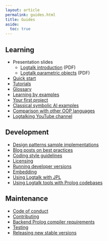 ```yaml
---
layout: article
permalink: guides.html
title: Guides
aside:
  toc: true
---
```


## Learning

-	Presentation slides
	-	[Logtalk introduction](https://logtalk.org/learning/logtalk_introduction.pdf) (PDF)
	-	[Logtalk parametric objects](https://logtalk.org/learning/logtalk_parametric_objects.pdf) (PDF)
-   [Quick start](https://github.com/LogtalkDotOrg/logtalk3/blob/master/QUICK_START.md)
-   [Tutorials](documentation.html#tutorials)
-   [Glossary](https://logtalk.org/manuals/glossary.html)
-   [Learning by examples](learning.html)
-   [Your first project](first_project.html)
-   [Classical symbolic AI examples](symbolic_ai_examples.html)
-   [Comparison with other OOP languages](https://logtalk.org/manuals/userman/nomenclature.html)
-   [Logtalking YouTube channel](https://www.youtube.com/channel/UCh0BiDU6xZUCGq66HylvXNg)


## Development

-   [Design patterns sample implementations](https://github.com/LogtalkDotOrg/logtalk3/tree/master/examples/design_patterns)
-   [Blog posts on best practices](blog.html?tag=best+practices)
-   [Coding style guidelines](coding_style_guidelines.html)
-   [Licensing](licensing.html)
-   [Running developer versions](running_developer_versions.html)
-   [Embedding](embedding.html)
-   [Using Logtalk with JPL](using_jpl.html)
-   [Using Logtalk tools with Prolog codebases](using_tools_with_prolog.html)


## Maintenance

-   [Code of conduct](https://github.com/LogtalkDotOrg/logtalk3/blob/master/CODE_OF_CONDUCT.md)
-   [Contributing](https://github.com/LogtalkDotOrg/logtalk3/blob/master/CONTRIBUTING.md)
-   [Backend Prolog compiler requirements](backend_requirements.html)
-   [Testing](testing.html)
-   [Releasing new stable versions](releasing.html)
